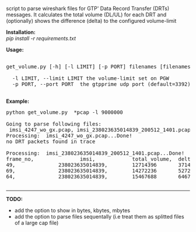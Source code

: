 script to parse wireshark files for GTP' Data Record Transfer (DRTs) messages.
It calculates the total volume (DL/UL) for each DRT and (optionally) shows the 
difference (delta) to the configured volume-limit

<b>Installation:</b><br>
<i>pip install -r requirements.txt</i>

<b>Usage:</b>
<pre>

get_volume.py [-h] [-l LIMIT] [-p PORT] filenames [filenames ...]

  -l LIMIT, --limit LIMIT the volume-limit set on PGW
  -p PORT, --port PORT  the gtpprime udp port (default=3392)
  
</pre>  

<b>Example:</b>

<pre>
python get_volume.py  *pcap -l 9000000

Going to parse following files:
 imsi_4247_wo_gx.pcap, imsi_238023635014839_200512_1401.pcap
Processing:  imsi_4247_wo_gx.pcap...Done!
no DRT packets found in trace

Processing:  imsi_238023635014839_200512_1401.pcap...Done!
frame_no,               imsi,            total_volume,  delta
49,              238023635014839,        12714396       3714396
69,              238023635014839,        14272236       5272236
64,              238023635014839,        15467688       6467688

</pre>
-----
<b>TODO:</b>
 - add the option to show in bytes, kbytes, mbytes <br>
 - add the option to parse files sequentally (i.e treat them as splitted files of a large cap file)
